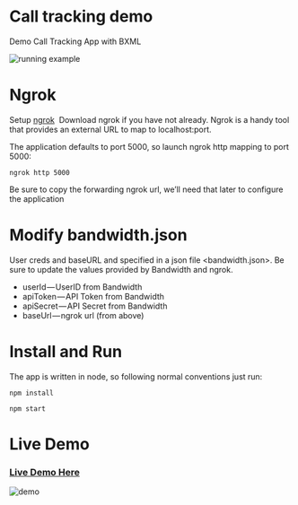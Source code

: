 # Call tracking demo
Demo Call Tracking App with BXML

![running example](https://s3.amazonaws.com/bwdemos/shot-1.png)

# Ngrok
Setup [ngrok](https://ngrok.com/)  Download ngrok if you have not already. Ngrok is a handy tool that provides an external URL to map to localhost:port. 

The application defaults to port 5000, so launch ngrok http mapping to port 5000:

```ngrok http 5000```

Be sure to copy the forwarding ngrok url, we’ll need that later to configure the application

# Modify bandwidth.json
User creds and baseURL and specified in a json file <bandwidth.json>. Be sure to update the values provided by Bandwidth and ngrok. 

* userId — UserID from Bandwidth
* apiToken — API Token from Bandwidth
* apiSecret — API Secret from Bandwidth
* baseUrl — ngrok url (from above)

# Install and Run
The app is written in node, so following normal conventions just run:

```npm install```

```npm start```

# Live Demo
### [Live Demo Here](http://calltracking.bwdemos.com)
![demo](https://s3.amazonaws.com/bwdemos/shot-3.png)
